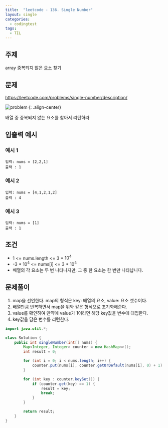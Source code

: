 ```yaml
---
title:  "leetcode - 136. Single Number"
layout: single
categories:
  - codingtest
tags:
  - TIL
---
```


## 주제
array 중복되지 않은 요소 찾기

## 문제
https://leetcode.com/problems/single-number/description/

![problem](https://github.com/user-attachments/assets/ee53d470-ef8d-42c5-b3b9-95650b48b7a2)
{: .align-center}

배열 중 중복되지 않는 요소를 찾아서 리턴하라


## 입출력 예시
### 예시 1
```
입력: nums = [2,2,1]
출력 : 1
```

### 예시 2
```
입력: nums = [4,1,2,1,2]
출력 : 4
```

### 예시 3
```
입력: nums = [1]
출력 : 1
```


## 조건
- 1 <= nums.length <= 3 * $10^4$
- -3 * $10^4$ <= nums[i] <= 3 * $10^4$
- 배열의 각 요소는 두 번 나타나지만, 그 중 한 요소는 한 번만 나타납니다.

## 문제풀이
1. map을 선언한다. map의 형식은 key: 배열의 요소, value: 요소 갯수이다.
2. 배열만큼 반복하면서 map을 위와 같은 형식으로 초기화해준다.
3. value를 확인하여 만약에 value가 1이라면 해당 key값을 변수에 대입한다.
4. key값을 담은 변수를 리턴한다.

```java
import java.util.*;

class Solution {
    public int singleNumber(int[] nums) {
        Map<Integer, Integer> counter = new HashMap<>();
        int result = 0;

        for (int i = 0; i < nums.length; i++) {
            counter.put(nums[i], counter.getOrDefault(nums[i], 0) + 1);
        }

        for (int key : counter.keySet()) {
            if (counter.get(key) == 1) {
                result = key;
                break;
            }
        }

        return result;
    }
}
```
